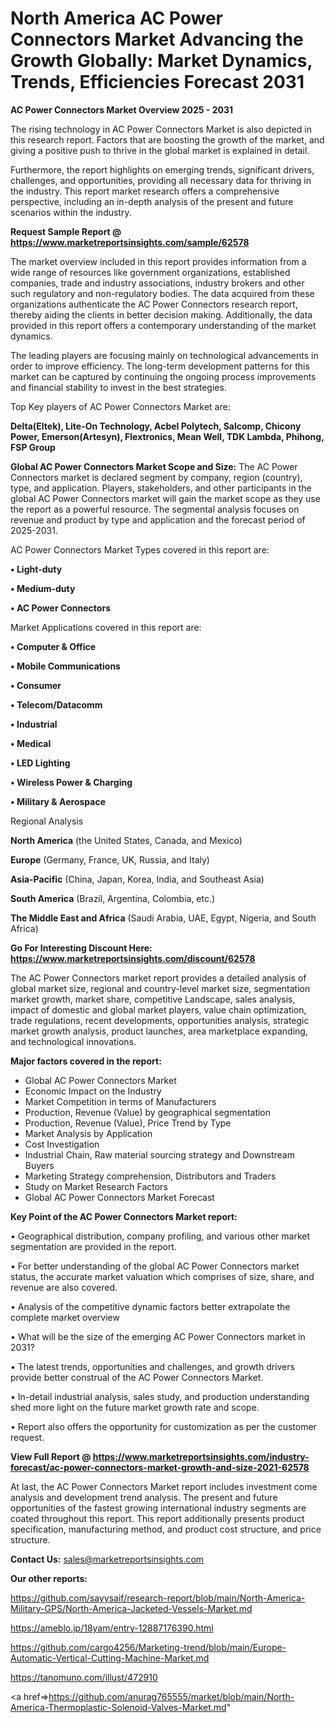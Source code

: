 # North America AC Power Connectors Market Advancing the Growth Globally: Market Dynamics, Trends, Efficiencies Forecast 2031

<Strong> AC Power Connectors Market Overview 2025 - 2031</strong>

The rising technology in AC Power Connectors Market is also depicted in this research report. Factors that are boosting the growth of the market, and giving a positive push to thrive in the global market is explained in detail.

Furthermore, the report highlights on emerging trends, significant drivers, challenges, and opportunities, providing all necessary data for thriving in the industry. This report market research offers a comprehensive perspective, including an in-depth analysis of the present and future scenarios within the industry.

<strong>Request Sample Report @ <a href=https://www.marketreportsinsights.com/sample/62578>https://www.marketreportsinsights.com/sample/62578</a></strong>

The market overview included in this report provides information from a wide range of resources like government organizations, established companies, trade and industry associations, industry brokers and other such regulatory and non-regulatory bodies. The data acquired from these organizations authenticate the AC Power Connectors research report, thereby aiding the clients in better decision making. Additionally, the data provided in this report offers a contemporary understanding of the market dynamics.

The leading players are focusing mainly on technological advancements in order to improve efficiency. The long-term development patterns for this market can be captured by continuing the ongoing process improvements and financial stability to invest in the best strategies.

Top Key players of AC Power Connectors Market are:

<strong>Delta(Eltek), Lite-On Technology, Acbel Polytech, Salcomp, Chicony Power, Emerson(Artesyn), Flextronics, Mean Well, TDK Lambda, Phihong, FSP Group</strong>

<strong><b>Global AC Power Connectors Market Scope and Size:</b></strong>
The AC Power Connectors market is declared segment by company, region (country), type, and application. Players, stakeholders, and other participants in the global AC Power Connectors market will gain the market scope as they use the report as a powerful resource. The segmental analysis focuses on revenue and product by type and application and the forecast period of 2025-2031.

AC Power Connectors Market Types covered in this report are:

<strong>• Light-duty

• Medium-duty

• AC Power Connectors</strong>

Market Applications covered in this report are:

<strong>• Computer & Office

• Mobile Communications

• Consumer

• Telecom/Datacomm

• Industrial

• Medical

• LED Lighting

• Wireless Power & Charging

• Military & Aerospace</strong> 

Regional Analysis

<strong>North America</strong> (the United States, Canada, and Mexico)

<strong>Europe</strong> (Germany, France, UK, Russia, and Italy)

<strong>Asia-Pacific</strong> (China, Japan, Korea, India, and Southeast Asia)

<strong>South America</strong> (Brazil, Argentina, Colombia, etc.)

<strong>The Middle East and Africa</strong> (Saudi Arabia, UAE, Egypt, Nigeria, and South Africa)

<strong>Go For Interesting Discount Here: <a href=https://www.marketreportsinsights.com/discount/62578>https://www.marketreportsinsights.com/discount/62578</a></strong>

The AC Power Connectors market report provides a detailed analysis of global market size, regional and country-level market size, segmentation market growth, market share, competitive Landscape, sales analysis, impact of domestic and global market players, value chain optimization, trade regulations, recent developments, opportunities analysis, strategic market growth analysis, product launches, area marketplace expanding, and technological innovations.

<strong><b>Major factors covered in the report:</b></strong>
<ul>
  <li>Global AC Power Connectors Market </li>
  <li>Economic Impact on the Industry</li>
  <li>Market Competition in terms of Manufacturers</li>
  <li>Production, Revenue (Value) by geographical segmentation</li>
  <li>Production, Revenue (Value), Price Trend by Type</li>
  <li>Market Analysis by Application</li>
  <li>Cost Investigation</li>
  <li>Industrial Chain, Raw material sourcing strategy and Downstream Buyers</li>
  <li>Marketing Strategy comprehension, Distributors and Traders</li>
  <li>Study on Market Research Factors</li>
  <li>Global AC Power Connectors Market Forecast</li>
</ul>

<strong><b>Key Point of the AC Power Connectors Market report:</b></strong>

• Geographical distribution, company profiling, and various other market segmentation are provided in the report.

• For better understanding of the global AC Power Connectors market status, the accurate market valuation which comprises of size, share, and revenue are also covered.

• Analysis of the competitive dynamic factors better extrapolate the complete market overview

• What will be the size of the emerging AC Power Connectors market in 2031?

• The latest trends, opportunities and challenges, and growth drivers provide better construal of the AC Power Connectors Market.

• In-detail industrial analysis, sales study, and production understanding shed more light on the future market growth rate and scope.

• Report also offers the opportunity for customization as per the customer request.

<strong><b>View Full Report @ <a href=https://www.marketreportsinsights.com/industry-forecast/ac-power-connectors-market-growth-and-size-2021-62578>https://www.marketreportsinsights.com/industry-forecast/ac-power-connectors-market-growth-and-size-2021-62578</a></b></strong>


At last, the AC Power Connectors Market report includes investment come analysis and development trend analysis. The present and future opportunities of the fastest growing international industry segments are coated throughout this report. This report additionally presents product specification, manufacturing method, and product cost structure, and price structure.

<strong>Contact Us:</strong>
sales@marketreportsinsights.com

<strong>Our other reports:</strong>

<a href=https://github.com/sayysaif/research-report/blob/main/North-America-Military-GPS/North-America-Jacketed-Vessels-Market.md>https://github.com/sayysaif/research-report/blob/main/North-America-Military-GPS/North-America-Jacketed-Vessels-Market.md</a>

<a href=https://ameblo.jp/18yam/entry-12887176390.html>https://ameblo.jp/18yam/entry-12887176390.html</a>

<a href=https://github.com/cargo4256/Marketing-trend/blob/main/Europe-Automatic-Vertical-Cutting-Machine-Market.md>https://github.com/cargo4256/Marketing-trend/blob/main/Europe-Automatic-Vertical-Cutting-Machine-Market.md</a>

<a href=https://tanomuno.com/illust/472910>https://tanomuno.com/illust/472910</a>

<a href=>https://github.com/anurag765555/market/blob/main/North-America-Thermoplastic-Solenoid-Valves-Market.md</a>"
